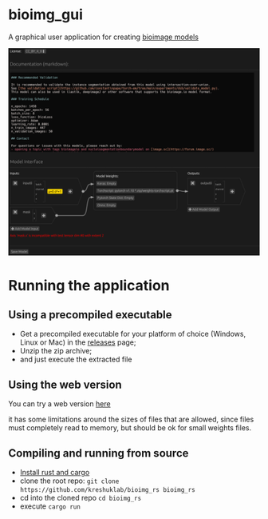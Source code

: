 # bioimg_gui

A graphical user application for creating [bioimage models](https://github.com/bioimage-io/spec-bioimage-io)

![model builder gui screenshot](model_builder_gui.png "Editing model inputs/outputs")

#  Running the application

## Using a precompiled executable

- Get a precompiled executable for your platform of choice (Windows, Linux or Mac) in the [releases](https://github.com/kreshuklab/bioimg_rs/releases) page;
- Unzip the zip archive;
- and just execute the extracted file

## Using the web version

You can try a web version [here](https://kreshuklab.github.io/bioimageio_rs/)

it has some limitations around the sizes of files that are allowed, since files must completely read to memory, but should be ok for small weights files.

## Compiling and running from source
- [Install rust and cargo](https://www.rust-lang.org/tools/install)
- clone the root repo: `git clone https://github.com/kreshuklab/bioimg_rs bioimg_rs`
- cd into the cloned repo `cd bioimg_rs`
- execute `cargo run`
